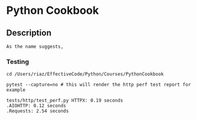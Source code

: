 # Python Cookbook

## Description

    As the name suggests, 

### Testing

    cd /Users/riaz/EffectiveCode/Python/Courses/PythonCookbook

    pytest --capture=no # this will render the http perf test report for example

    tests/http/test_perf.py HTTPX: 0.19 seconds
    .AIOHTTP: 0.12 seconds
    .Requests: 2.54 seconds